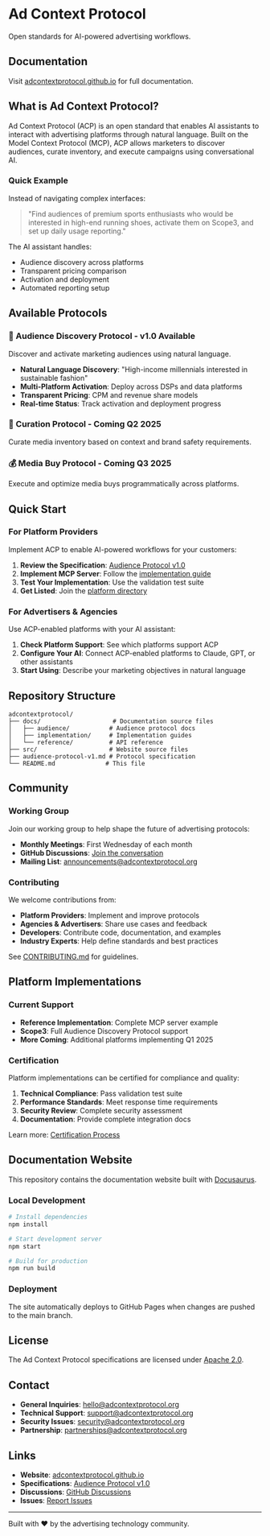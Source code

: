 # Ad Context Protocol

Open standards for AI-powered advertising workflows.

## Documentation

Visit [adcontextprotocol.github.io](https://adcontextprotocol.github.io) for full documentation.

## What is Ad Context Protocol?

Ad Context Protocol (ACP) is an open standard that enables AI assistants to interact with advertising platforms through natural language. Built on the Model Context Protocol (MCP), ACP allows marketers to discover audiences, curate inventory, and execute campaigns using conversational AI.

### Quick Example

Instead of navigating complex interfaces:

> "Find audiences of premium sports enthusiasts who would be interested in high-end running shoes, activate them on Scope3, and set up daily usage reporting."

The AI assistant handles:
- Audience discovery across platforms
- Transparent pricing comparison  
- Activation and deployment
- Automated reporting setup

## Available Protocols

### 🎯 Audience Discovery Protocol - v1.0 Available
Discover and activate marketing audiences using natural language.

- **Natural Language Discovery**: "High-income millennials interested in sustainable fashion"
- **Multi-Platform Activation**: Deploy across DSPs and data platforms
- **Transparent Pricing**: CPM and revenue share models
- **Real-time Status**: Track activation and deployment progress

### 📍 Curation Protocol - Coming Q2 2025
Curate media inventory based on context and brand safety requirements.

### 💰 Media Buy Protocol - Coming Q3 2025  
Execute and optimize media buys programmatically across platforms.

## Quick Start

### For Platform Providers

Implement ACP to enable AI-powered workflows for your customers:

1. **Review the Specification**: [Audience Protocol v1.0](./audience-protocol-v1.md)
2. **Implement MCP Server**: Follow the [implementation guide](https://adcontextprotocol.github.io/docs/implementation/getting-started)
3. **Test Your Implementation**: Use the validation test suite
4. **Get Listed**: Join the [platform directory](https://adcontextprotocol.github.io/showcase)

### For Advertisers & Agencies

Use ACP-enabled platforms with your AI assistant:

1. **Check Platform Support**: See which platforms support ACP
2. **Configure Your AI**: Connect ACP-enabled platforms to Claude, GPT, or other assistants
3. **Start Using**: Describe your marketing objectives in natural language

## Repository Structure

```
adcontextprotocol/
├── docs/                    # Documentation source files
│   ├── audience/           # Audience protocol docs
│   ├── implementation/     # Implementation guides  
│   └── reference/          # API reference
├── src/                    # Website source files
├── audience-protocol-v1.md # Protocol specification
└── README.md              # This file
```

## Community

### Working Group

Join our working group to help shape the future of advertising protocols:

- **Monthly Meetings**: First Wednesday of each month
- **GitHub Discussions**: [Join the conversation](https://github.com/adcontextprotocol/adcp/discussions)
- **Mailing List**: announcements@adcontextprotocol.org

### Contributing

We welcome contributions from:

- **Platform Providers**: Implement and improve protocols
- **Agencies & Advertisers**: Share use cases and feedback
- **Developers**: Contribute code, documentation, and examples
- **Industry Experts**: Help define standards and best practices

See [CONTRIBUTING.md](./CONTRIBUTING.md) for guidelines.

## Platform Implementations

### Current Support

- **Reference Implementation**: Complete MCP server example
- **Scope3**: Full Audience Discovery Protocol support
- **More Coming**: Additional platforms implementing Q1 2025

### Certification

Platform implementations can be certified for compliance and quality:

1. **Technical Compliance**: Pass validation test suite
2. **Performance Standards**: Meet response time requirements  
3. **Security Review**: Complete security assessment
4. **Documentation**: Provide complete integration docs

Learn more: [Certification Process](https://adcontextprotocol.github.io/docs/reference/certification)

## Documentation Website

This repository contains the documentation website built with [Docusaurus](https://docusaurus.io/).

### Local Development

```bash
# Install dependencies
npm install

# Start development server
npm start

# Build for production
npm run build
```

### Deployment

The site automatically deploys to GitHub Pages when changes are pushed to the main branch.

## License

The Ad Context Protocol specifications are licensed under [Apache 2.0](./LICENSE).

## Contact

- **General Inquiries**: hello@adcontextprotocol.org
- **Technical Support**: support@adcontextprotocol.org  
- **Security Issues**: security@adcontextprotocol.org
- **Partnership**: partnerships@adcontextprotocol.org

## Links

- **Website**: [adcontextprotocol.github.io](https://adcontextprotocol.github.io)
- **Specifications**: [Audience Protocol v1.0](./audience-protocol-v1.md)
- **Discussions**: [GitHub Discussions](https://github.com/adcontextprotocol/adcp/discussions)
- **Issues**: [Report Issues](https://github.com/adcontextprotocol/adcp/issues)

---

Built with ❤️ by the advertising technology community.
